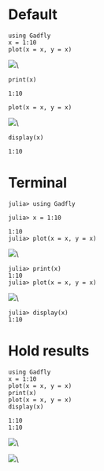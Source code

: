 
# Default

~~~~{.julia}
using Gadfly
x = 1:10
plot(x = x, y = x)

~~~~~~~~~~~~~


![](figures/test_hold_1_1.png)\ 


~~~~{.julia}
print(x)

~~~~~~~~~~~~~


~~~~{.julia}
1:10
~~~~~~~~~~~~~



~~~~{.julia}
plot(x = x, y = x)

~~~~~~~~~~~~~


![](figures/test_hold_1_2.png)\ 


~~~~{.julia}
display(x)
~~~~~~~~~~~~~


~~~~{.julia}
1:10
~~~~~~~~~~~~~





# Terminal

~~~~{.julia}
julia> using Gadfly

julia> x = 1:10

1:10
julia> plot(x = x, y = x)

~~~~~~~~~~~~~


![](figures/test_hold_2_1.png)\ 


~~~~{.julia}
julia> print(x)
1:10
julia> plot(x = x, y = x)

~~~~~~~~~~~~~


![](figures/test_hold_2_2.png)\ 


~~~~{.julia}
julia> display(x)
1:10
~~~~~~~~~~~~~





# Hold results

~~~~{.julia}
using Gadfly
x = 1:10
plot(x = x, y = x)
print(x)
plot(x = x, y = x)
display(x)
~~~~~~~~~~~~~


~~~~{.julia}
1:10
1:10
~~~~~~~~~~~~~


![](figures/test_hold_3_1.png)\ 

![](figures/test_hold_3_2.png)\ 

